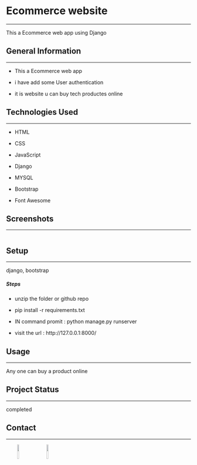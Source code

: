 
<h1>Ecommerce website</h1>
<hr><p>This a Ecommerce web app using Django</p><h2>General Information</h2>
<hr><ul>
<li>This a Ecommerce web app</li>
</ul><ul>
<li>i have add some  User authentication</li>
</ul><ul>
<li>it is website u can buy tech productes online</li>
</ul><h2>Technologies Used</h2>
<hr><ul>
<li>HTML</li>
</ul><ul>
<li>CSS</li>
</ul><ul>
<li>JavaScript</li>
</ul><ul>
<li>Django</li>
</ul><ul>
<li>MYSQL</li>
</ul><ul>
<li>Bootstrap</li>
</ul><ul>
<li>Font Awesome</li>
</ul><h2>Screenshots</h2>
<hr><p><img src="../static/assets/images/project.png" alt=""></p><h2>Setup</h2>
<hr><p>django,
bootstrap</p><h5>Steps</h5><ul>
<li>unzip the folder or github repo</li>
</ul><ul>
<li>pip install -r requirements.txt</li>
</ul><ul>
<li>IN command promit : python manage.py runserver</li>
</ul><ul>
<li>visit the url : http://127.0.0.1:8000/</li>
</ul><h2>Usage</h2>
<hr><p>Any one can buy a product online</p><h2>Project Status</h2>
<hr><p>completed</p><h2>Contact</h2>
<hr><p><span style="margin-right: 30px;"></span><a href="https://www.linkedin.com/in/harishkumar023/"><img target="_blank" src="https://cdn.jsdelivr.net/gh/devicons/devicon/icons/linkedin/linkedin-original.svg" style="width: 10%;"></a><span style="margin-right: 30px;"></span><a href="https://github.com/HARISHKUMAR023"><img target="_blank" src="https://cdn.jsdelivr.net/gh/devicons/devicon/icons/github/github-original.svg" style="width: 10%;"></a></p>
